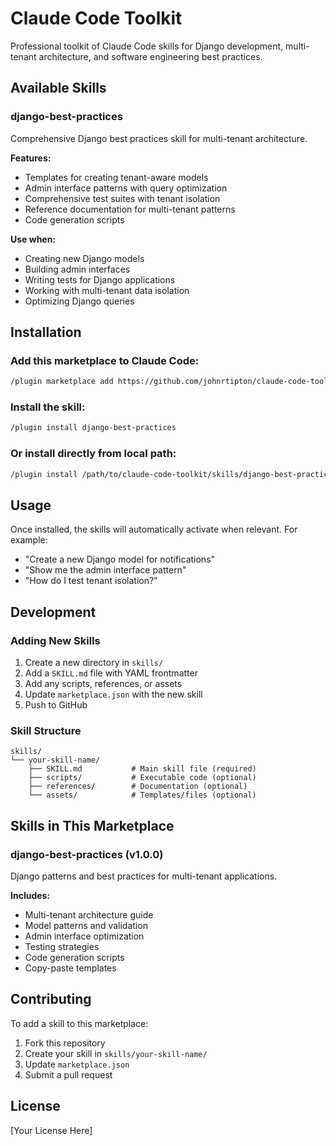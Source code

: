 # Claude Code Toolkit

Professional toolkit of Claude Code skills for Django development, multi-tenant architecture, and software engineering best practices.

## Available Skills

### django-best-practices

Comprehensive Django best practices skill for multi-tenant architecture.

**Features:**
- Templates for creating tenant-aware models
- Admin interface patterns with query optimization
- Comprehensive test suites with tenant isolation
- Reference documentation for multi-tenant patterns
- Code generation scripts

**Use when:**
- Creating new Django models
- Building admin interfaces
- Writing tests for Django applications
- Working with multi-tenant data isolation
- Optimizing Django queries

## Installation

### Add this marketplace to Claude Code:

```bash
/plugin marketplace add https://github.com/johnrtipton/claude-code-toolkit
```

### Install the skill:

```bash
/plugin install django-best-practices
```

### Or install directly from local path:

```bash
/plugin install /path/to/claude-code-toolkit/skills/django-best-practices
```

## Usage

Once installed, the skills will automatically activate when relevant. For example:

- "Create a new Django model for notifications"
- "Show me the admin interface pattern"
- "How do I test tenant isolation?"

## Development

### Adding New Skills

1. Create a new directory in `skills/`
2. Add a `SKILL.md` file with YAML frontmatter
3. Add any scripts, references, or assets
4. Update `marketplace.json` with the new skill
5. Push to GitHub

### Skill Structure

```
skills/
└── your-skill-name/
    ├── SKILL.md           # Main skill file (required)
    ├── scripts/           # Executable code (optional)
    ├── references/        # Documentation (optional)
    └── assets/            # Templates/files (optional)
```

## Skills in This Marketplace

### django-best-practices (v1.0.0)

Django patterns and best practices for multi-tenant applications.

**Includes:**
- Multi-tenant architecture guide
- Model patterns and validation
- Admin interface optimization
- Testing strategies
- Code generation scripts
- Copy-paste templates

## Contributing

To add a skill to this marketplace:

1. Fork this repository
2. Create your skill in `skills/your-skill-name/`
3. Update `marketplace.json`
4. Submit a pull request

## License

[Your License Here]
